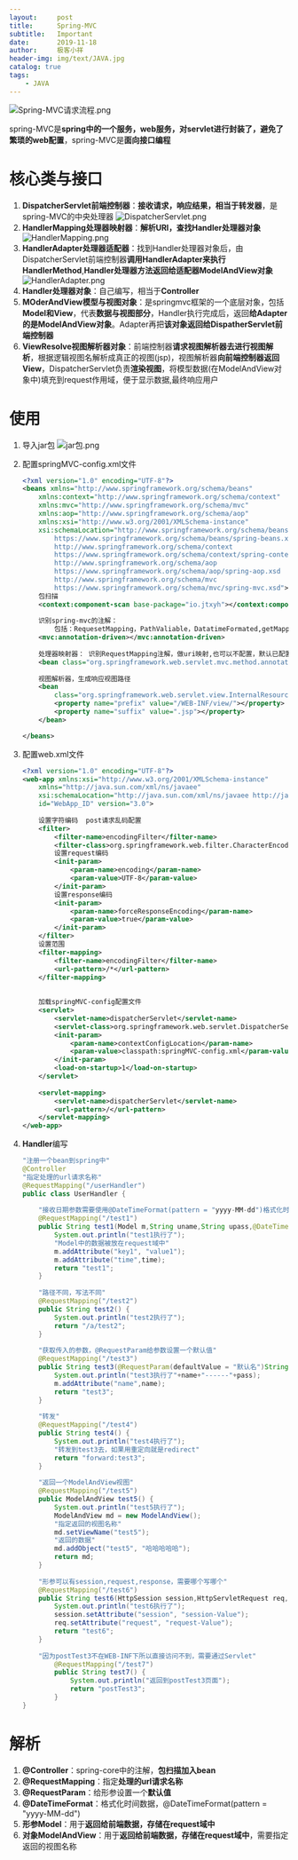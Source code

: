 ```yaml
---
layout:     post                    
title:      Spring-MVC
subtitle:   Important
date:       2019-11-18
author:     极客小祥                      
header-img: img/text/JAVA.jpg
catalog: true
tags:
    - JAVA
---
```


![Spring-MVC请求流程.png](https://i.loli.net/2019/11/18/HiEXGO6hT8bLemy.png)

spring-MVC是**spring中的一个服务，web服务，对servlet进行封装了，避免了繁琐的web配置**，spring-MVC是**面向接口编程**

# 核心类与接口
1. **DispatcherServlet前端控制器**：**接收请求，响应结果，相当于转发器**，是spring-MVC的中央处理器
![DispatcherServlet.png](https://i.loli.net/2019/11/18/ahXxsk3ActM7Jwo.png)
2. **HandlerMapping处理器映射器**：**解析URI，查找Handler处理器对象**
![HandlerMapping.png](https://i.loli.net/2019/11/18/rLwk5MSEhe7o3Jx.png)
3. **HandlerAdapter处理器适配器**：找到Handler处理器对象后，由DispatcherServlet前端控制器**调用HandlerAdapter来执行HandlerMethod**,**Handler处理器方法返回给适配器ModelAndView对象**
![HandlerAdapter.png](https://i.loli.net/2019/11/18/HmpXiGaB5cVRenK.png)
4. **Handler处理器对象**：自己编写，相当于**Controller**
5. **MOderAndView模型与视图对象**：是springmvc框架的一个底层对象，包括 **Model和View**，代表**数据与视图部分**，Handler执行完成后，返回**给Adapter的是ModelAndView对象**。Adapter再把**该对象返回给DispatherServlet前端控制器**
6. **ViewResolve视图解析器对象**：前端控制器**请求视图解析器去进行视图解析**，根据逻辑视图名解析成真正的视图(jsp)，视图解析器**向前端控制器返回View**，DispatcherServlet负责**渲染视图**，将模型数据(在ModelAndView对象中)填充到request作用域，便于显示数据,最终响应用户

# 使用
1. 导入jar包
![jar包.png](https://i.loli.net/2019/11/18/KwpEjzUQM1PJlm5.png)
2. 配置springMVC-config.xml文件

    ```xml
    <?xml version="1.0" encoding="UTF-8"?>
    <beans xmlns="http://www.springframework.org/schema/beans"
        xmlns:context="http://www.springframework.org/schema/context"
        xmlns:mvc="http://www.springframework.org/schema/mvc"
        xmlns:aop="http://www.springframework.org/schema/aop"
        xmlns:xsi="http://www.w3.org/2001/XMLSchema-instance"
        xsi:schemaLocation="http://www.springframework.org/schema/beans
            https://www.springframework.org/schema/beans/spring-beans.xsd
            http://www.springframework.org/schema/context
            https://www.springframework.org/schema/context/spring-context.xsd
            http://www.springframework.org/schema/aop
            https://www.springframework.org/schema/aop/spring-aop.xsd
            http://www.springframework.org/schema/mvc
            https://www.springframework.org/schema/mvc/spring-mvc.xsd">
        包扫描
        <context:component-scan base-package="io.jtxyh"></context:component-scan>
        
        识别spring-mvc的注解：
            包括：RequesetMapping，PathValiable，DatatimeFormated,getMapping,PostMapping....
        <mvc:annotation-driven></mvc:annotation-driven>
        
        处理器映射器： 识别RequestMapping注解，做uri映射,也可以不配置，默认已配置过
        <bean class="org.springframework.web.servlet.mvc.method.annotation.RequestMappingHandlerMapping"></bean> 
        
        视图解析器，生成响应视图路径
        <bean
            class="org.springframework.web.servlet.view.InternalResourceViewResolver">
            <property name="prefix" value="/WEB-INF/view/"></property>
            <property name="suffix" value=".jsp"></property>
        </bean>

    </beans>
    ```

3. 配置web.xml文件
    
    ```xml
    <?xml version="1.0" encoding="UTF-8"?>
    <web-app xmlns:xsi="http://www.w3.org/2001/XMLSchema-instance"
        xmlns="http://java.sun.com/xml/ns/javaee"
        xsi:schemaLocation="http://java.sun.com/xml/ns/javaee http://java.sun.com/xml/ns/javaee/web-app_3_0.xsd"
        id="WebApp_ID" version="3.0">
        
        设置字符编码  post请求乱码配置
        <filter>
            <filter-name>encodingFilter</filter-name>
            <filter-class>org.springframework.web.filter.CharacterEncodingFilter</filter-class>
            设置request编码
            <init-param>
                <param-name>encoding</param-name>
                <param-value>UTF-8</param-value>
            </init-param>
            设置response编码
            <init-param>
                <param-name>forceResponseEncoding</param-name>
                <param-value>true</param-value>
            </init-param>
        </filter>
        设置范围
        <filter-mapping>
            <filter-name>encodingFilter</filter-name>
            <url-pattern>/*</url-pattern>
        </filter-mapping>
        
        
        加载springMVC-config配置文件
        <servlet>
            <servlet-name>dispatcherServlet</servlet-name>
            <servlet-class>org.springframework.web.servlet.DispatcherServlet</servlet-class>
            <init-param>
                <param-name>contextConfigLocation</param-name>
                <param-value>classpath:springMVC-config.xml</param-value>
            </init-param>
            <load-on-startup>1</load-on-startup>
        </servlet>
        
        <servlet-mapping>
            <servlet-name>dispatcherServlet</servlet-name>
            <url-pattern>/</url-pattern>
        </servlet-mapping>
    </web-app>
    ```

4. **Handler**编写

    ```java
    "注册一个bean到spring中"
    @Controller
    "指定处理的url请求名称"
    @RequestMapping("/userHandler")
    public class UserHandler {
        
        "接收日期参数需要使用@DateTimeFormat(pattern = "yyyy-MM-dd")格式化时间"
        @RequestMapping("/test1")
        public String test1(Model m,String uname,String upass,@DateTimeFormat(pattern = "yyyy-MM-dd") Date time) {
            System.out.println("test1执行了");
            "Model中的数据被放在request域中"
            m.addAttribute("key1", "value1"); 
            m.addAttribute("time",time);
            return "test1";
        }
        
        "路径不同，写法不同"
        @RequestMapping("/test2")
        public String test2() {
            System.out.println("test2执行了");
            return "/a/test2";
        }
        
        "获取传入的参数，@RequestParam给参数设置一个默认值"
        @RequestMapping("/test3")
        public String test3(@RequestParam(defaultValue = "默认名")String name,String pass,Model m) {
            System.out.println("test3执行了"+name+"------"+pass);
            m.addAttribute("name",name);
            return "test3";
        }
        
        "转发"
        @RequestMapping("/test4")
        public String test4() {
            System.out.println("test4执行了");
            "转发到test3去，如果用重定向就是redirect"
            return "forward:test3";
        }
        
        "返回一个ModelAndView视图"
        @RequestMapping("/test5")
        public ModelAndView test5() {
            System.out.println("test5执行了");
            ModelAndView md = new ModelAndView();
            "指定返回的视图名称"
            md.setViewName("test5");
            "返回的数据"
            md.addObject("test5", "哈哈哈哈哈");
            return md;
        }
        
        "形参可以有session,request,response，需要哪个写哪个"
        @RequestMapping("/test6")
        public String test6(HttpSession session,HttpServletRequest req,HttpServletResponse resp) {
            System.out.println("test6执行了");
            session.setAttribute("session", "session-Value");
            req.setAttribute("request", "request-Value");
            return "test6";
        }
        
        "因为postTest3不在WEB-INF下所以直接访问不到，需要通过Servlet"
            @RequestMapping("/test7")
            public String test7() {
                System.out.println("返回到postTest3页面");
                return "postTest3";
            }
    }
    ```

# 解析
1. **@Controller**：spring-core中的注解，**包扫描加入bean**
2. **@RequestMapping**：指定**处理的url请求名称**
3. **@RequestParam**：给形参设置一个**默认值**
4. **@DateTimeFormat**：格式化时间数据，@DateTimeFormat\(pattern = "yyyy-MM-dd"\)
5. **形参Model**：用于**返回给前端数据，存储在request域中**
6. **对象ModelAndView**：用于**返回给前端数据，存储在request域中**，需要指定返回的视图名称
